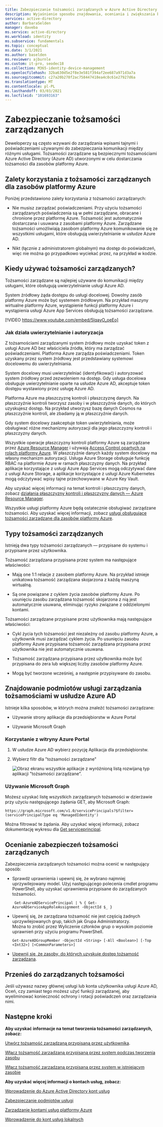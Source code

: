 ```yaml
---
title: Zabezpieczanie tożsamości zarządzanych w Azure Active Directory
description: Wyjaśnienie sposobu znajdowania, oceniania i zwiększania bezpieczeństwa zarządzanych tożsamości.
services: active-directory
author: BarbaraSelden
manager: daveba
ms.service: active-directory
ms.workload: identity
ms.subservice: fundamentals
ms.topic: conceptual
ms.date: 3/1/2021
ms.author: baselden
ms.reviewer: ajburnle
ms.custom: it-pro, seodec18
ms.collection: M365-identity-device-management
ms.openlocfilehash: 32ba630d5e2f8e3e581f394af2ee687a971d3a7a
ms.sourcegitcommit: c27a20b278f2ac758447418ea4c8c61e27927d6a
ms.translationtype: MT
ms.contentlocale: pl-PL
ms.lasthandoff: 03/03/2021
ms.locfileid: "101693163"
---
```

# <a name="securing-managed-identities"></a>Zabezpieczanie tożsamości zarządzanych

Deweloperzy są często wzywani do zarządzania wpisami tajnymi i poświadczeniami używanymi do zabezpieczania komunikacji między różnymi usługami. Tożsamości zarządzane są bezpiecznymi tożsamościami Azure Active Directory (Azure AD) utworzonymi w celu dostarczania tożsamości dla zasobów platformy Azure.

## <a name="benefits-of-using-managed-identities-for-azure-resources"></a>Zalety korzystania z tożsamości zarządzanych dla zasobów platformy Azure

Poniżej przedstawiono zalety korzystania z tożsamości zarządzanych:

* Nie musisz zarządzać poświadczeniami. Przy użyciu tożsamości zarządzanych poświadczenia są w pełni zarządzane, obracane i chronione przez platformę Azure. Tożsamość jest automatycznie dostarczana i usuwana z zasobami platformy Azure. Zarządzane tożsamości umożliwiają zasobom platformy Azure komunikowanie się ze wszystkimi usługami, które obsługują uwierzytelnianie w usłudze Azure AD.

* Nikt (łącznie z administratorem globalnym) ma dostęp do poświadczeń, więc nie można go przypadkowo wyciekać przez, na przykład w kodzie.

## <a name="when-to-use-managed-identities"></a>Kiedy używać tożsamości zarządzanych?

Tożsamości zarządzane są najlepiej używane do komunikacji między usługami, które obsługują uwierzytelnianie usługi Azure AD. 

System źródłowy żąda dostępu do usługi docelowej. Dowolny zasób platformy Azure może być systemem źródłowym. Na przykład maszyny wirtualne platformy Azure, wystąpienie funkcji platformy Azure i wystąpienia usługi Azure App Services obsługują tożsamości zarządzane.

[!VIDEO https://www.youtube.com/embed/5lqayO_oeEo]

### <a name="how-authentication-and-authorization-work"></a>Jak działa uwierzytelnianie i autoryzacja

Z tożsamościami zarządzanymi system źródłowy może uzyskać token z usługi Azure AD bez właściciela źródła, który ma zarządzać poświadczeniami. Platforma Azure zarządza poświadczeniami. Token uzyskany przez system źródłowy jest przedstawiany systemowi docelowemu do uwierzytelniania. 

System docelowy musi uwierzytelniać (identyfikować) i autoryzować system źródłowy przed zezwoleniem na dostęp. Gdy usługa docelowa obsługuje uwierzytelnianie oparte na usłudze Azure AD, akceptuje token dostępu wystawiony przez usługę Azure AD. 

Platforma Azure ma płaszczyznę kontroli i płaszczyznę danych. Na płaszczyźnie kontroli tworzysz zasoby i w płaszczyźnie danych, do których uzyskujesz dostęp. Na przykład utworzysz bazę danych Cosmos na płaszczyźnie kontroli, ale zbadamy ją w płaszczyźnie danych.

Gdy system docelowy zaakceptuje token uwierzytelniania, może obsługiwać różne mechanizmy autoryzacji dla jego płaszczyzny kontroli i płaszczyzny danych.

Wszystkie operacje płaszczyzny kontroli platformy Azure są zarządzane przez [Azure Resource Manager](https://docs.microsoft.com/azure/azure-resource-manager/management/overview) i używają [Access Control opartych na rolach platformy Azure](https://docs.microsoft.com/azure/role-based-access-control/overview). W płaszczyźnie danych każdy system docelowy ma własny mechanizm autoryzacji. Usługa Azure Storage obsługuje funkcję RBAC na platformie Azure w ramach płaszczyzny danych. Na przykład aplikacje korzystające z usługi Azure App Services mogą odczytywać dane z usługi Azure Storage, a aplikacje korzystające z usługi Azure Kubernetes mogą odczytywać wpisy tajne przechowywane w Azure Key Vault.

Aby uzyskać więcej informacji na temat kontroli i płaszczyzny danych, zobacz [działania płaszczyzny kontroli i płaszczyzny danych — Azure Resource Manager](https://docs.microsoft.com/azure/azure-resource-manager/management/control-plane-and-data-plane).

Wszystkie usługi platformy Azure będą ostatecznie obsługiwać zarządzane tożsamości. Aby uzyskać więcej informacji, zobacz [usługi obsługujące tożsamości zarządzane dla zasobów platformy Azure](https://docs.microsoft.com/azure/active-directory/managed-identities-azure-resources/services-support-managed-identities).

##  

## <a name="types-of-managed-identities"></a>Typy tożsamości zarządzanych

Istnieją dwa typy tożsamości zarządzanych — przypisane do systemu i przypisane przez użytkownika.

Tożsamość zarządzana przypisana przez system ma następujące właściwości:

* Mają one 1:1 relacje z zasobem platformy Azure. Na przykład istnieje unikatowa tożsamość zarządzana skojarzona z każdą maszyną wirtualną.

* Są one powiązane z cyklem życia zasobów platformy Azure. Po usunięciu zasobu zarządzana tożsamość skojarzona z nią jest automatycznie usuwana, eliminując ryzyko związane z oddzielonymi kontami. 

Tożsamości zarządzane przypisane przez użytkownika mają następujące właściwości:

* Cykl życia tych tożsamości jest niezależny od zasobu platformy Azure, a użytkownik musi zarządzać cyklem życia. Po usunięciu zasobu platformy Azure przypisana tożsamość zarządzana przypisana przez użytkownika nie jest automatycznie usuwana.

* Tożsamość zarządzana przypisana przez użytkownika może być przypisana do zera lub większej liczby zasobów platformy Azure.

* Mogą być tworzone wcześniej, a następnie przypisywane do zasobu.

## <a name="find-managed-identity-service-principals-in-azure-ad"></a>Znajdowanie podmiotów usługi zarządzania tożsamościami w usłudze Azure AD

Istnieje kilka sposobów, w których można znaleźć tożsamości zarządzane:

* Używanie strony aplikacje dla przedsiębiorstw w Azure Portal

* Używanie Microsoft Graph

### <a name="using-the-azure-portal"></a>Korzystanie z witryny Azure Portal

1. W usłudze Azure AD wybierz pozycję Aplikacja dla przedsiębiorstw.

2. Wybierz filtr dla "tożsamości zarządzane" 

   ![Obraz ekranu wszystkie aplikacje z wyróżnioną listą rozwijaną typ aplikacji "tożsamości zarządzane".](./media/securing-service-accounts/service-accounts-managed-identities.png)

 

### <a name="using-microsoft-graph"></a>Używanie Microsoft Graph

Możesz uzyskać listę wszystkich zarządzanych tożsamości w dzierżawie przy użyciu następującego żądania GET, aby Microsoft Graph:

`https://graph.microsoft.com/v1.0/servicePrincipals?$filter=(servicePrincipalType eq 'ManagedIdentity') `

Można filtrować te żądania. Aby uzyskać więcej informacji, zobacz dokumentację wykresu dla [Get serviceprincipal](https://docs.microsoft.com/graph/api/serviceprincipal-get?view=graph-rest-1.0&tabs=http).

## <a name="assess-the-security-of-managed-identities"></a>Ocenianie zabezpieczeń tożsamości zarządzanych 

Zabezpieczenia zarządzanych tożsamości można ocenić w następujący sposób:

* Sprawdź uprawnienia i upewnij się, że wybrano najmniej uprzywilejowany model. Użyj następującego polecenia cmdlet programu PowerShell, aby uzyskać uprawnienia przypisane do zarządzanych tożsamości.

   ` Get-AzureADServicePrincipal | % { Get-AzureADServiceAppRoleAssignment -ObjectId $_ }`

 
* Upewnij się, że zarządzana tożsamość nie jest częścią żadnych uprzywilejowanych grup, takich jak Grupa Administratorzy.  
Można to zrobić przez Wyliczenie członków grup o wysokim poziomie uprawnień przy użyciu programu PowerShell.

   `Get-AzureADGroupMember -ObjectId <String> [-All <Boolean>] [-Top <Int32>] [<CommonParameters>]`

* [Upewnij się, że zasoby, do których uzyskuje dostęp tożsamość zarządzana](https://docs.microsoft.com/azure/role-based-access-control/role-assignments-list-powershell).

## <a name="move-to-managed-identities"></a>Przenieś do zarządzanych tożsamości

Jeśli używasz nazwy głównej usługi lub konta użytkownika usługi Azure AD, Oceń, czy zamiast tego możesz użyć funkcji zarządzanej, aby wyeliminować konieczność ochrony i rotacji poświadczeń oraz zarządzania nimi. 

## <a name="next-steps"></a>Następne kroki

**Aby uzyskać informacje na temat tworzenia tożsamości zarządzanych, zobacz:** 

[Utwórz tożsamość zarządzaną przypisaną przez użytkownika](https://docs.microsoft.com/azure/active-directory/managed-identities-azure-resources/how-to-manage-ua-identity-portal). 

[Włącz tożsamość zarządzaną przypisaną przez system podczas tworzenia zasobu](https://docs.microsoft.com/azure/active-directory/managed-identities-azure-resources/qs-configure-portal-windows-vm)

[Włącz tożsamość zarządzaną przypisaną przez system w istniejącym zasobie](https://docs.microsoft.com/azure/active-directory/managed-identities-azure-resources/qs-configure-portal-windows-vm)

**Aby uzyskać więcej informacji o kontach usług, zobacz:**

[Wprowadzenie do Azure Active Directory kont usług](service-accounts-introduction-azure.md)

[Zabezpieczanie podmiotów usługi](service-accounts-principal.md)

[Zarządzanie kontami usług platformy Azure](service-accounts-governing-azure.md)

[Wprowadzenie do kont usług lokalnych](service-accounts-on-poremises.md)

 

 

 
